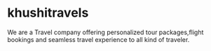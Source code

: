 # khushitravels
We are a Travel company offering personalized tour packages,flight bookings and seamless travel experience to all kind of traveler.
